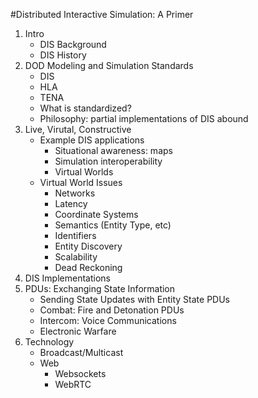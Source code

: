 #Distributed Interactive Simulation: A Primer

1. Intro
   - DIS Background
   - DIS History
2. DOD Modeling and Simulation Standards
	- DIS
	- HLA
	- TENA
	- What is standardized?
	- Philosophy: partial implementations of DIS abound
3. Live, Virutal, Constructive
   - Example DIS applications
      - Situational awareness: maps
      - Simulation interoperability
      - Virtual Worlds
   - Virtual World Issues
   		- Networks
   		- Latency
   		- Coordinate Systems
   		- Semantics (Entity Type, etc)
   		- Identifiers
   		- Entity Discovery
   		- Scalability
   		- Dead Reckoning
4. DIS Implementations
5. PDUs: Exchanging State Information
	- Sending State Updates with Entity State PDUs
   - Combat: Fire and Detonation PDUs
   - Intercom: Voice Communications
   - Electronic Warfare
6. Technology
   - Broadcast/Multicast
   - Web
      - Websockets
      - WebRTC
